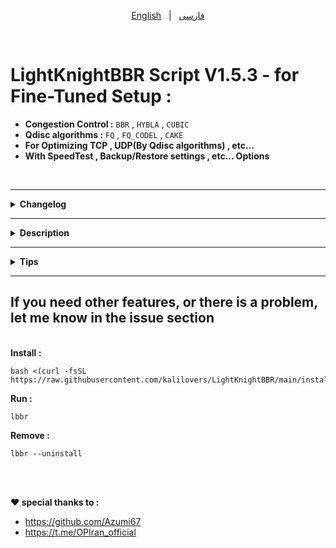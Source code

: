
<p align="center" dir="ltr">
  <a href="/README.md">English</a> &nbsp; | &nbsp; <a href="/README.per.md">فارسی</a>
</p>


<br>


# LightKnightBBR Script V1.5.3 - for Fine-Tuned Setup :
 - **Congestion Control :** <CODE>BBR</CODE> , <CODE>HYBLA</CODE> , <CODE>CUBIC</CODE>
 - **Qdisc algorithms :** <CODE>FQ</CODE> , <CODE>FQ_CODEL</CODE> , <CODE>CAKE</CODE>
 - **For Optimizing  TCP ,  UDP(By Qdisc algorithms) , etc...**
 - **With SpeedTest , Backup/Restore settings , etc... Options**


<br>




----------------------------------------------------------------

<div align="left">
  <details>
    <summary><strong>Changelog</strong></summary>
    


<br>**V 1.5.3 :**

- Some sensitive parameters were commented out



<br>**V 1.5.2 :**

- From now on, see the changes in the release section.

**V 1.5 :**

- Appearance changes - outgoing messages
- Adding some optimization parameters to reduce network load without reducing standard security, suitable for a wide range of applications
- Improving the script and improving the performance of optimizers
- Ookla Speedtest optimization

**V 1.4 :**

- **New :**
- New Tcp Congestion Control : Hybla and Cubic
- Status option: displays the current Qdisk and Congestion Control algorithm of the operating system. (For the correct display, it is necessary to reboot the system after every change and configuration and check again)
- **Changed items :**
- Menu categories have changed :
- Option CakePlus > BBR Base > BBR + Cake
- Each of the Congestion Controls will have the possibility of activation with three types of Qdisk : FQ_CODE, FQ, CAKE.
- Appearance changes
- Improved performance

**V 1.3:**

- Optimization in the configuration of algorithms
- Algorithms will be applied only in the main interfaces to avoid further processing and reverse optimization.
- Optimization: fixing the detection problem and... in some operating systems.
- The performance of the recovery option was optimized. Be sure to restore and then reboot before applying the new settings.

**V 1.2:**
- Cake algorithm was added as an advanced Qos algorithm in combination with BBR:

**Cake will be used as a professional Qos algorithm in the queuing layer (Qdisc) and it will manage traffic queuing in the best possible way and minimize jitter and delay.
And BBR will be used in the congestion control layer as Tcp Congestion Control and provides the most optimal data transmission speed without causing congestion in TCP traffic.**
- In both installation modes, the original file is backed up.
- Improvements in the option to restore settings.
- Improvements in ecn applications
- Improvements in applying the algorithm
- Qos-qdisk algorithm will be applied on different interfaces, such as when the IP6 interface is separate.
- Improvements in installing packages
- Improvements in running speed test and...

**V 1.1 :**
- Optimized
- Checking the compatibility of the operating system and the kernel
- Making changes for modern distributions and alternative methods for older systems in Python
- Check and install required packages
- ECN (Explicit Congestion Notification) activation
- The queuing algorithm (fq or fq_codel) for the network interface and qdisk in the operating system and network cards that do not support or are not completely set due to reasons such as the old network card, etc. will be set by automatic checking by the script = **More optimization**
Also, the feedback messages have been improved so that users are better informed about the status of the execution of the steps.
  </details>
</div>

------------------------------------------------------------------------------------------

<div align="left">
  <details>
    <summary><strong>Description</strong></summary>


**A project to configure BBR , HYBLA , CUBIC with three algorithms FQ , FQ_CODEL , CAKE and SpeedTest**

**BBR,HYBLA,CUBIC:**
- Full configuration
- Backup and restore applied settings

**Speed ​​test:**

- 2 Method For Bench.sh speedtest

- Speedtest Between 2 server With Iperf3

- Speedtest By ookla With the possibility of specifying a server

![image](https://github.com/kalilovers/LightKnightBBR/assets/30160766/d14d4917-82d3-4006-9cad-082b6aeaa40b)
  </details>
</div>

------------------------------------------------------------------------------------------

<div align="left">
  <details>
    <summary><strong>Tips</strong></summary>
    

- **My suggestion is at least Ubuntu 20.04 and above (22 and above) and Debian 10 and above (at least 11 or 12 and above) (because bbrv2 is used in newer kernels) especially for vpn, games, calls, etc. is**
- **Supported operating systems » Ubuntu version 18 and above - Debian 10 and above**
- Be sure to run it in the root user or with **sudo** command
- **reboot** is required to apply the changes
- It is recommended to use a similar configuration in tunneling and tunneled servers so that the performance is more optimal and the algorithms of both servers are in harmony with each other. For example, if you have two servers that are tunneled together, activate your desired algorithm . for example, BBR + FQ_CODEL on both servers (if you do not apply it on one of the servers, in fact, that server will used default settings and it algorithm will be different with Optimized server and it will prevent the from full increase of tunnel efficiency and etc.)
  </details>
</div>


------------------------------------------------------------------------------------------
If you need other features, or there is a problem, let me know in the issue section
------------

<br>**Install :**

```
bash <(curl -fsSL https://raw.githubusercontent.com/kalilovers/LightKnightBBR/main/install.sh)
```

**Run :**

```
lbbr
```

**Remove :**

```
lbbr --uninstall
```

<br><br>


**❤️ special thanks to :**
 - https://github.com/Azumi67
 - https://t.me/OPIran_official
